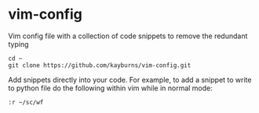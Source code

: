 # vim-config
Vim config file with a collection of code snippets to remove the redundant typing

```
cd ~
git clone https://github.com/kayburns/vim-config.git
```

Add snippets directly into your code. For example, to add a snippet to write to python file do the following within vim while in normal mode:

```
:r ~/sc/wf
```
